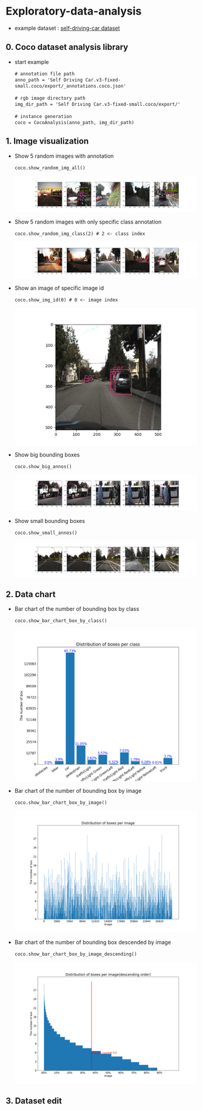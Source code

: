 # Exploratory-data-analysis

- example dataset : [self-driving-car dataset](https://universe.roboflow.com/roboflow-gw7yv/self-driving-car/3)

## 0. Coco dataset analysis library
- start example

      # annotation file path
      anno_path = 'Self Driving Car.v3-fixed-small.coco/export/_annotations.coco.json'

      # rgb image directory path
      img_dir_path = 'Self Driving Car.v3-fixed-small.coco/export/'
      
      # instance generation
      coco = CocoAnalysis(anno_path, img_dir_path)



## 1. Image visualization
- Show 5 random images with annotation

      coco.show_random_img_all()
  ![](figs/random_5_images.png)

- Show 5 random images with only specific class annotation

      coco.show_random_img_class(2) # 2 <- class index
  ![](figs/random_5_images_with_car_anno.png)

- Show an image of specific image id

      coco.show_img_id(0) # 0 <- image index
  ![](figs/image_id_0.png)

- Show big bounding boxes

      coco.show_big_annos() 
  ![](figs/big_anno_5_images.png)

- Show small bounding boxes

      coco.show_small_annos()
  ![](figs/small_anno_5_images.png)

## 2. Data chart
- Bar chart of the number of bounding box by class
      
      coco.show_bar_chart_box_by_class()
  ![](figs/bar_chart_box_by_class.png)

- Bar chart of the number of bounding box by image

      coco.show_bar_chart_box_by_image() 
  ![](figs/bar_chart_box_by_image.png)

- Bar chart of the number of bounding box descended by image 

      coco.show_bar_chart_box_by_image_descending()
  ![](figs/bar_chart_box_by_image_descending.png)



## 3. Dataset edit




